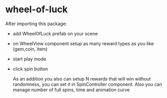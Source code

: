 # wheel-of-luck

After importing this package:
- add WheelOfLuck prefab on your scene
- on WheelView component setup as many reward types as you like (gem,coin, item)
- start play mode
- click spin button

  As an addition you also can setup N rewards that will win without randomness, you can set it in SpinController component.
  Also you can manage number of full spins, time and animation curve
